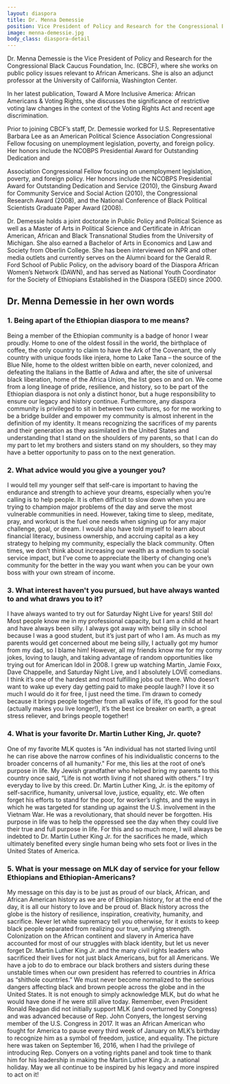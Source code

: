 ```yaml
---
layout: diaspora
title: Dr. Menna Demessie
position: Vice President of Policy and Research for the Congressional Black Caucus Foundation, Inc. (CBCF)
image: menna-demessie.jpg
body_class: diaspora-detail
---
```

Dr. Menna Demessie is the Vice President of Policy and Research for the Congressional Black Caucus Foundation, Inc. (CBCF), where she works on public policy issues relevant to African Americans. She is also an adjunct professor at the University of California, Washington Center.

In her latest publication, Toward A More Inclusive America: African Americans & Voting Rights, she discusses the significance of restrictive voting law changes in the context of the Voting Rights Act and recent age discrimination.

Prior to joining CBCF’s staff, Dr. Demessie worked for U.S. Representative Barbara Lee as an American Political Science Association Congressional Fellow focusing on unemployment legislation, poverty, and foreign policy. Her honors include the NCOBPS Presidential Award for Outstanding Dedication and

Association Congressional Fellow focusing on unemployment legislation, poverty, and foreign policy. Her honors include the NCOBPS Presidential Award for Outstanding Dedication and Service (2010), the Ginsburg Award for Community Service and Social Action (2010), the Congressional Research Award (2008), and the National Conference of Black Political Scientists Graduate Paper Award (2008).

Dr. Demessie holds a joint doctorate in Public Policy and Political Science as well as a Master of Arts in Political Science and Certificate in African American, African and Black Transnational Studies from the University of Michigan. She also earned a Bachelor of Arts in Economics and Law and Society from Oberlin College. She has been interviewed on NPR and other media outlets and currently serves on the Alumni board for the Gerald R. Ford School of Public Policy, on the advisory board of the Diaspora African Women’s Network (DAWN), and has served as National Youth Coordinator for the Society of Ethiopians Established in the Diaspora (SEED) since 2000.

## Dr. Menna Demessie in her own words

### 1. Being apart of the Ethiopian diaspora to me means?

Being a member of the Ethiopian community is a badge of honor I wear proudly. Home to one of the oldest fossil in the world, the birthplace of coffee, the only country to claim to have the Ark of the Covenant, the only country with unique foods like injera, home to Lake Tana – the source of the Blue Nile, home to the oldest written bible on earth, never colonized, and defeating the Italians in the Battle of Adwa and after, the site of universal black liberation, home of the Africa Union, the list goes on and on. We come from a long lineage of pride, resilience, and history, so to be part of the Ethiopian diaspora is not only a distinct honor, but a huge responsibility to ensure our legacy and history continue. Furthermore, any diaspora community is privileged to sit in between two cultures, so for me working to be a bridge builder and empower my community is almost inherent in the definition of my identity. It means recognizing the sacrifices of my parents and their generation as they assimilated in the United States and understanding that I stand on the shoulders of my parents, so that I can do my part to let my brothers and sisters stand on my shoulders, so they may have a better opportunity to pass on to the next generation.

### 2. What advice would you give a younger you?

I would tell my younger self that self-care is important to having the endurance and strength to achieve your dreams, especially when you’re calling is to help people. It is often difficult to slow down when you are trying to champion major problems of the day and serve the most vulnerable communities in need. However, taking time to sleep, meditate, pray, and workout is the fuel one needs when signing up for any major challenge, goal, or dream.  I would also have told myself to learn about financial literacy, business ownership, and accruing capital as a key strategy to helping my community, especially the black community. Often times, we don’t think about increasing our wealth as a medium to social service impact, but I’ve come to appreciate the liberty of changing one’s community for the better in the way you want when you can be your own boss with your own stream of income.


### 3. What interest haven't you pursued, but have always wanted to and what draws you to it?

I have always wanted to try out for Saturday Night Live for years! Still do! Most people know me in my professional capacity, but I am a child at heart and have always been silly. I always got away with being silly in school because I was a good student, but it’s just part of who I am. As much as my parents would get concerned about me being silly, I actually got my humor from my dad, so I blame him!  However, all my friends know me for my corny jokes, loving to laugh, and taking advantage of random opportunities like trying out for American Idol in 2008. I grew up watching Martin, Jamie Foxx, Dave Chappelle, and Saturday Night Live, and I absolutely LOVE comedians. I think it’s one of the hardest and most fulfilling jobs out there. Who doesn’t want to wake up every day getting paid to make people laugh? I love it so much I would do it for free, I just need the time. I’m drawn to comedy because it brings people together from all walks of life, it’s good for the soul (actually makes you live longer!), it’s the best ice breaker on earth, a great stress reliever, and brings people together!

### 4. What is your favorite Dr. Martin Luther King, Jr. quote?

One of my favorite MLK quotes is "An individual has not started living until he can rise above the narrow confines of his individualistic concerns to the broader concerns of all humanity." For me, this lies at the root of one’s purpose in life. My Jewish grandfather who helped bring my parents to this country once said, “Life is not worth living if not shared with others.” I try everyday to live by this creed. Dr. Martin Luther King, Jr. is the epitomy of self-sacrifice, humanity, universal love, justice, equality, etc. We often forget his efforts to stand for the poor, for worker’s rights, and the ways in which he was targeted for standing up against the U.S. involvement in the Vietnam War. He was a revolutionary, that should never be forgotten. His purpose in life was to help the oppressed see the day when they could live their true and full purpose in life. For this and so much more, I will always be indebted to Dr. Martin Luther King Jr. for the sacrifices he made, which ultimately benefited every single human being who sets foot or lives in the United States of America.


### 5. What is your message on MLK day of service for your fellow Ethiopians and Ethiopian-Americans?

My message on this day is to be just as proud of our black, African, and African American history as we are of Ethiopian history, for at the end of the day, it is all our history to love and be proud of. Black history across the globe is the history of resilience, inspiration, creativity, humanity, and sacrifice. Never let white supremacy tell you otherwise, for it exists to keep black people separated from realizing our true, unifying strength. Colonization on the African continent and slavery in America have accounted for most of our struggles with black identity, but let us never forget Dr. Martin Luther King Jr. and the many civil rights leaders who sacrificed their lives for not just black Americans, but for all Americans. We have a job to do to embrace our black brothers and sisters during these unstable times when our own president has referred to countries in Africa as “shithole countries.” We must never become normalized to the serious dangers affecting black and brown people across the globe and in the United States. It is not enough to simply acknowledge MLK, but do what he would have done if he were still alive today. Remember, even President Ronald Reagan did not initially support MLK (and overturned by Congress) and was advanced because of Rep. John Conyers, the longest serving member of the U.S. Congress in 2017. It was an African American who fought for America to pause every third week of January on MLK’s birthday to recognize him as a symbol of freedom, justice, and equality. The picture here was taken on September 16, 2016, when I had the privilege of  introducing Rep. Conyers on a voting rights panel and took time to thank him for his leadership in making the Martin Luther King Jr. a national holiday. May we all continue to be inspired by his legacy and more inspired to act on it!
